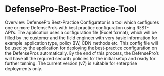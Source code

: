 # DefensePro-Best-Practice-Tool

Overview:
DefensePro Best-Practice Configurator is a tool which configures one or more DefensePro’s with best practice configuration using REST-API’s.
The application uses a configuration file (Excel format), which will be filled by the customer and the field engineer with very basic information for example: application type, policy BW, CDN methods etc.
This config file will be used by the application for deploying the best-practice configuration on the DefensePros automatically.
By the end of this process, the DefensePro’s will have all the required security policies for the initial setup and ready for further tunning. 
The current version (v7) is suitable for enterprise deployments only.

